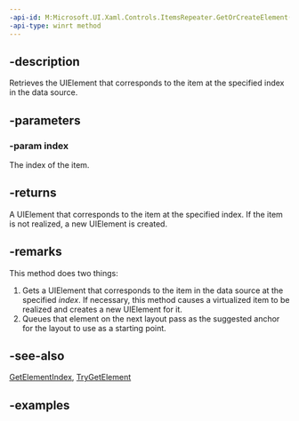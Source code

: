 ```yaml
---
-api-id: M:Microsoft.UI.Xaml.Controls.ItemsRepeater.GetOrCreateElement(System.Int32)
-api-type: winrt method
---
```


## -description

Retrieves the UIElement that corresponds to the item at the specified index in the data source.

## -parameters

### -param index

The index of the item.

## -returns

A UIElement that corresponds to the item at the specified index. If the item is not realized, a new UIElement is created.

## -remarks

This method does two things:

1. Gets a UIElement that corresponds to the item in the data source at the specified _index_. If necessary, this method causes a virtualized item to be realized and creates a new UIElement for it.
1. Queues that element on the next layout pass as the suggested anchor for the layout to use as a starting point.

## -see-also

[GetElementIndex](itemsrepeater_getelementindex_553435906.md), [TryGetElement](itemsrepeater_trygetelement_2086043841.md)

## -examples

